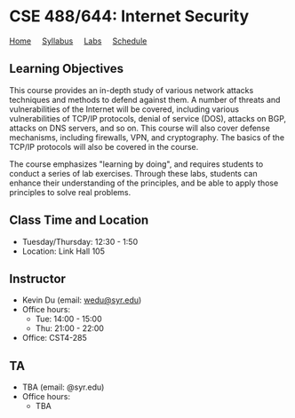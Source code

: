 # CSE 488/644: Internet Security

[Home](./index.md) &nbsp;&nbsp;&nbsp; [Syllabus](./syllabus.md)  &nbsp;&nbsp;&nbsp; [Labs](./labs.md) &nbsp;&nbsp;&nbsp; [Schedule](./schedule.md)

## Learning Objectives

This course provides an in-depth study of various network attacks techniques
and methods to defend against them. A number of threats and vulnerabilities of
the Internet will be covered, including various vulnerabilities of TCP/IP
protocols, denial of service (DOS), attacks on BGP, attacks on DNS servers,
and so on. This course will also cover defense mechanisms, 
including firewalls, VPN, and cryptography.
The basics of the TCP/IP protocols will also be covered in the course.

The course emphasizes "learning by doing",
and requires students to conduct a series of lab exercises. Through these labs,
students can enhance their understanding of the principles, and be able to
apply those principles to solve real problems.


## Class Time and Location
  - Tuesday/Thursday: 12:30 - 1:50
  - Location: Link Hall 105


## Instructor
  - Kevin Du (email: wedu@syr.edu)
  - Office hours:
      - Tue: 14:00 - 15:00 
      - Thu: 21:00 - 22:00 
  - Office: CST4-285

## TA
  - TBA (email: @syr.edu)
  - Office hours:
      - TBA


